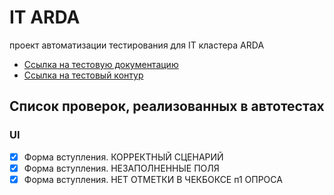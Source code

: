# IT ARDA
проект автоматизации тестирования для IT кластера ARDA

- [Ссылка на тестовую документацию](https://docs.google.com/spreadsheets/d/1vC3wX1_P0wmyg4VseXtH_J79s8lgB2vwpbXnJl0WBJA/edit?usp=sharing)
- [Ссылка на тестовый контур](https://arda.ws-dev.ru/) 

## Список проверок, реализованных в автотестах
### UI
- [x] Форма вступления. КОРРЕКТНЫЙ СЦЕНАРИЙ
- [x] Форма вступления. НЕЗАПОЛНЕННЫЕ ПОЛЯ
- [x] Форма вступления. НЕТ ОТМЕТКИ В ЧЕКБОКСЕ п1 ОПРОСА